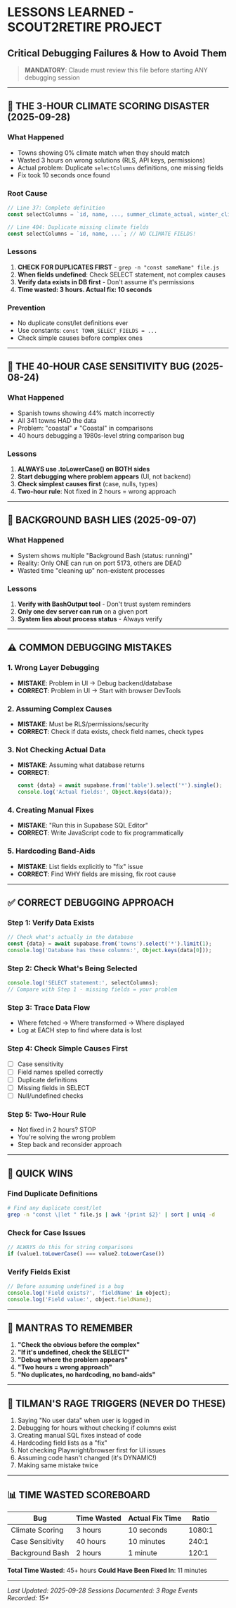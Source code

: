 # LESSONS LEARNED - SCOUT2RETIRE PROJECT
## Critical Debugging Failures & How to Avoid Them

> **MANDATORY**: Claude must review this file before starting ANY debugging session

---

## 🔴 THE 3-HOUR CLIMATE SCORING DISASTER (2025-09-28)

### What Happened
- Towns showing 0% climate match when they should match
- Wasted 3 hours on wrong solutions (RLS, API keys, permissions)
- Actual problem: Duplicate `selectColumns` definitions, one missing fields
- Fix took 10 seconds once found

### Root Cause
```javascript
// Line 37: Complete definition
const selectColumns = `id, name, ..., summer_climate_actual, winter_climate_actual`;

// Line 404: Duplicate missing climate fields
const selectColumns = `id, name, ...`; // NO CLIMATE FIELDS!
```

### Lessons
1. **CHECK FOR DUPLICATES FIRST** - `grep -n "const sameName" file.js`
2. **When fields undefined**: Check SELECT statement, not complex causes
3. **Verify data exists in DB first** - Don't assume it's permissions
4. **Time wasted: 3 hours. Actual fix: 10 seconds**

### Prevention
- No duplicate const/let definitions ever
- Use constants: `const TOWN_SELECT_FIELDS = ...`
- Check simple causes before complex ones

---

## 🔴 THE 40-HOUR CASE SENSITIVITY BUG (2025-08-24)

### What Happened
- Spanish towns showing 44% match incorrectly
- All 341 towns HAD the data
- Problem: "coastal" ≠ "Coastal" in comparisons
- 40 hours debugging a 1980s-level string comparison bug

### Lessons
1. **ALWAYS use .toLowerCase() on BOTH sides**
2. **Start debugging where problem appears** (UI, not backend)
3. **Check simplest causes first** (case, nulls, types)
4. **Two-hour rule**: Not fixed in 2 hours = wrong approach

---

## 🔴 BACKGROUND BASH LIES (2025-09-07)

### What Happened
- System shows multiple "Background Bash (status: running)"
- Reality: Only ONE can run on port 5173, others are DEAD
- Wasted time "cleaning up" non-existent processes

### Lessons
1. **Verify with BashOutput tool** - Don't trust system reminders
2. **Only one dev server can run** on a given port
3. **System lies about process status** - Always verify

---

## ⚠️ COMMON DEBUGGING MISTAKES

### 1. Wrong Layer Debugging
- **MISTAKE**: Problem in UI → Debug backend/database
- **CORRECT**: Problem in UI → Start with browser DevTools

### 2. Assuming Complex Causes
- **MISTAKE**: Must be RLS/permissions/security
- **CORRECT**: Check if data exists, check field names, check types

### 3. Not Checking Actual Data
- **MISTAKE**: Assuming what database returns
- **CORRECT**:
  ```javascript
  const {data} = await supabase.from('table').select('*').single();
  console.log('Actual fields:', Object.keys(data));
  ```

### 4. Creating Manual Fixes
- **MISTAKE**: "Run this in Supabase SQL Editor"
- **CORRECT**: Write JavaScript code to fix programmatically

### 5. Hardcoding Band-Aids
- **MISTAKE**: List fields explicitly to "fix" issue
- **CORRECT**: Find WHY fields are missing, fix root cause

---

## ✅ CORRECT DEBUGGING APPROACH

### Step 1: Verify Data Exists
```javascript
// Check what's actually in the database
const {data} = await supabase.from('towns').select('*').limit(1);
console.log('Database has these columns:', Object.keys(data[0]));
```

### Step 2: Check What's Being Selected
```javascript
console.log('SELECT statement:', selectColumns);
// Compare with Step 1 - missing fields = your problem
```

### Step 3: Trace Data Flow
- Where fetched → Where transformed → Where displayed
- Log at EACH step to find where data is lost

### Step 4: Check Simple Causes First
- [ ] Case sensitivity
- [ ] Field names spelled correctly
- [ ] Duplicate definitions
- [ ] Missing fields in SELECT
- [ ] Null/undefined checks

### Step 5: Two-Hour Rule
- Not fixed in 2 hours? STOP
- You're solving the wrong problem
- Step back and reconsider approach

---

## 🎯 QUICK WINS

### Find Duplicate Definitions
```bash
# Find any duplicate const/let
grep -n "const \|let " file.js | awk '{print $2}' | sort | uniq -d
```

### Check for Case Issues
```javascript
// ALWAYS do this for string comparisons
if (value1.toLowerCase() === value2.toLowerCase())
```

### Verify Fields Exist
```javascript
// Before assuming undefined is a bug
console.log('Field exists?', 'fieldName' in object);
console.log('Field value:', object.fieldName);
```

---

## 📝 MANTRAS TO REMEMBER

1. **"Check the obvious before the complex"**
2. **"If it's undefined, check the SELECT"**
3. **"Debug where the problem appears"**
4. **"Two hours = wrong approach"**
5. **"No duplicates, no hardcoding, no band-aids"**

---

## 🚨 TILMAN'S RAGE TRIGGERS (NEVER DO THESE)

1. Saying "No user data" when user is logged in
2. Debugging for hours without checking if columns exist
3. Creating manual SQL fixes instead of code
4. Hardcoding field lists as a "fix"
5. Not checking Playwright/browser first for UI issues
6. Assuming code hasn't changed (it's DYNAMIC!)
7. Making same mistake twice

---

## 📊 TIME WASTED SCOREBOARD

| Bug | Time Wasted | Actual Fix Time | Ratio |
|-----|-------------|-----------------|-------|
| Climate Scoring | 3 hours | 10 seconds | 1080:1 |
| Case Sensitivity | 40 hours | 10 minutes | 240:1 |
| Background Bash | 2 hours | 1 minute | 120:1 |

**Total Time Wasted**: 45+ hours
**Could Have Been Fixed In**: 11 minutes

---

*Last Updated: 2025-09-28*
*Sessions Documented: 3*
*Rage Events Recorded: 15+*